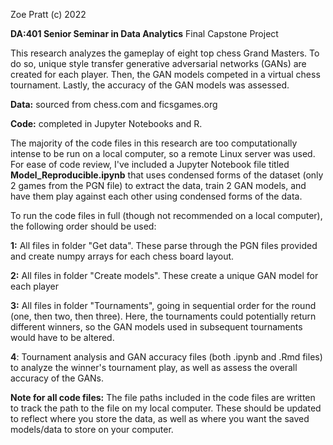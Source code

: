 Zoe Pratt (c) 2022

**DA:401 Senior Seminar in Data Analytics**
Final Capstone Project

This research analyzes the gameplay of eight top chess Grand Masters. To do so, unique style transfer generative adversarial networks (GANs) are created for each player. Then, the GAN models competed in a virtual chess tournament. Lastly, the accuracy of the GAN models was assessed.

**Data:** sourced from chess.com and ficsgames.org

**Code:** completed in Jupyter Notebooks and R.

The majority of the code files in this research are too computationally intense to be run on a local computer, so a remote Linux server was used. For ease of code review, I've included a Jupyter Notebook file titled **Model_Reproducible.ipynb** that uses condensed forms of the dataset (only 2 games from the PGN file) to extract the data, train 2 GAN models, and have them play against each other using condensed forms of the data. 

To run the code files in full (though not recommended on a local computer), the following order should be used:

**1:** All files in folder "Get data". These parse through the PGN files provided and create numpy arrays for each chess board layout.

**2:** All files in folder "Create models". These create a unique GAN model for each player

**3:** All files in folder "Tournaments", going in sequential order for the round (one, then two, then three). Here, the tournaments could potentially return different winners, so the GAN models used in subsequent tournaments would have to be altered.

**4**: Tournament analysis and GAN accuracy files (both .ipynb and .Rmd files) to analyze the winner's tournament play, as well as assess the overall accuracy of the GANs.

**Note for all code files:** The file paths included in the code files are written to track the path to the file on my local computer. These should be updated to reflect where you store the data, as well as where you want the saved models/data to store on your computer.
